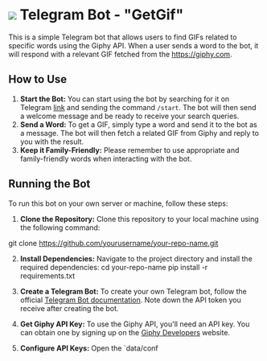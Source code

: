 # ![](logo.png=20x20) Telegram Bot - "GetGif"

This is a simple Telegram bot that allows users to find GIFs related to specific words using the Giphy API. When a user sends a word to the bot, it will respond with a relevant GIF fetched from the https://giphy.com.

## How to Use

1. **Start the Bot:** You can start using the bot by searching for it on Telegram [link](t.me/testternovaya_bot) and sending the command `/start`. The bot will then send a welcome message and be ready to receive your search queries.
2. **Send a Word:** To get a GIF, simply type a word and send it to the bot as a message. The bot will then fetch a related GIF from Giphy and reply to you with the result.
3. **Keep it Family-Friendly:** Please remember to use appropriate and family-friendly words when interacting with the bot.

## Running the Bot

To run this bot on your own server or machine, follow these steps:

1. **Clone the Repository:** Clone this repository to your local machine using the following command:

git clone https://github.com/yourusername/your-repo-name.git

2. **Install Dependencies:** Navigate to the project directory and install the required dependencies:
cd your-repo-name
pip install -r requirements.txt

3. **Create a Telegram Bot:** To create your own Telegram bot, follow the official [Telegram Bot documentation](https://core.telegram.org/bots#3-how-do-i-create-a-bot). Note down the API token you receive after creating the bot.

4. **Get Giphy API Key:** To use the Giphy API, you'll need an API key. You can obtain one by signing up on the [Giphy Developers](https://developers.giphy.com/) website.

5. **Configure API Keys:** Open the `data/conf
